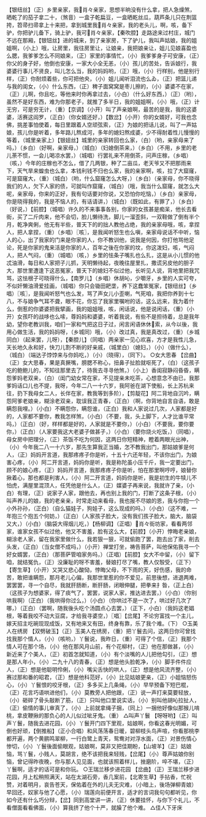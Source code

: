 <!-- { "loadSidebar": true } -->
【银纽丝】（正）乡里亲家，我肖々亲家，思想半晌没有什么拿，把人急燥煞，晒乾了的茄子拿二十，（煞音）一盒子乾扁豆，一盒晒乾丝瓜，葫芦条儿只在荆篮挎，笤帚扫帚拿上十来把，拿到城里我肖々亲家，我的老头儿，啊，咳，备下驴，你把驴儿备下，骑上驴，我可肖々亲家，【秦吹腔】走路途来过村庄，城门不远在那厢，【银钮丝】进的城来，到了亲家房，下了驴儿，我叫声姑娘，我的姐姐啊，（小上）哦，让房里，我往房里让，让娘亲，我把娘亲让，姐儿见娘喜盈也么腮，我爹爹怎么不同娘来，（正）家里的事情忙，（小）我爹爹身子可安康，（正）你父的身子好，他倒也安康，一家大小全无恙，（小）孩儿的苦处，告诉娘行，我婆婆行事儿不贤良，叫儿怎么当，我的妈妈哟，（正）哦，（小）行样别，他是别行样，（正）你耐烦着些，你可把他央，（小）姐儿闻听泪流也么ゐ，（正）把篮儿递与我的闺女，（小）什么东西，（正）稗子面窝窝是枣儿擦的，（小）婆婆不在家，（正）儿啊，你且吃，等他来时你再拿过去，（小白）（什么好东西，）（正）（哟），虽然不是好东西，难为你那老子，就推了多半日，我的姐姐啊，（小）哦，（正）计无穷，可是穷无计，（重）【京调】（小开）叫了声亲娘啊，最苦的是我，我的这婆婆，活赛这阎罗，（正白）（你女婿还好，）【数岔】（小开）你的女婿好，可我也念佛，挑差事怕使着，每日里跟着人空顽弦索，（正）为娘的把话儿说，叫了一声姑娘，孩儿你是听着，多年路儿熬成河，多年的媳妇熬成婆，少不得耐着性儿慢慢的等着，（城里亲家上）【银妞丝】城里的亲家转回也么家，（白）（哟，亲家母来了吗，）（乡白）（好啊，亲家母，）（城白）（妇媳倒茶来，）（乡白）（不用，乡里的老儿荼不惯，一会儿喝凉水罢，）（城唱）行罢礼来不用倒茶，问声庄稼，（乡唱）（咳，）今年的庄稼也不怎么，借了几两银，种了二亩瓜，老天爷又不把那雨来下，天气旱来蝗虫也么拿，本钱利钱不归也么家，我的亲家啊，咳，拉了大窟窿，可是窟窿大，（重）（城白）（哟，什么窟窿怎么大呀，）（乡白）（亲家母，你不晓得我们的人，欠下人家的债，可就叫作窟窿，（城白）（哦，我当什么窟窿，就怎么大呢，亲家母，你来的正好，我有句话要对你说，又恐怕你吃恼，）（乡白）亲家母，你是晓得我的，我是不恼人的，有话请讲，）（城白）（既如此，有罪了，）（乡白）（好说，）【前腔】（城唱）许久的不来事事各别，你家的女孩甚是痴呆，他长去看街，买了二斤肉来，他不会切，脸儿懒待洗，脚儿一溜歪斜，一双鞋做了倒有半个月，乾净爽俐，他无有半些，普天下的的拙人教他占绝，我的亲家母哦，咳，拿捏人，把人拿捏，（重）（乡唱）〖咳〗，是我闻听怒生也么嗔，亲家母说话不中听，恼人的心，出了我家的门来是你家的人，你不教训他，说我是何因，你打他骂他足论，死是你家的鬼来活是你家的人，百年之後在你家的坟，你这泼妇，咳，气闷人，把人气闷，（重）（城唱）（咳，）乡里的怯条子嘴扎也么扎，这是从小儿惯的他忒油滑，每日和人家把子儿抓，天明懒待起，夜晚往屋里扎，撒谎另皮他的胆子大，那世里遭逢下这恶冤家，普天下的媳妇不似过他，长听见人说，背地里把我咒骂，这怯根子可晓得什么，【南罗儿】（乡唱）休胡吣，少嚼牙，乡里的人实可夸，不似奸懒油滑爱挂画，（城唱）你只会锄田耙垄，养下这蠢笨冤家，【银纽丝】（乡唱）〖咳〗，是我闻听怒气也么发，骂了声女儿小歪喇，气死咱，我把你养到十七八，不与娘争气耳不聋，眼不花，你忘了我家里嘱咐的话，这么远来，我为着什么，倒惹的你婆婆把我擘画，我的姐姐哦，咳，闲话说，他是说闲话，（重）（小开）女孩吓的战哆也么嗦，尊妈妈和婆婆，听着我说，有些不是担待着，总是我年幼，望你老教训我，咱们一家和气把这日子过，闲言闲语休休索，从今以後，我用心做生活，我的妈妈呀，（乡城同）哦，（小）改过真，我是真改过，（重）（乡城同白）（起来罢，儿呀），【秦腔儿】（同唱）两亲家一见心欢喜，方才是我性儿急，天长地久永和好，快刀儿割不断的好亲戚，（城里白）（媳妇，）（小）（做什么），（城白）（端达子饽饽来与你妈吃，）（小）（晓得），（同下）。
○女大思春
【岔曲】（正）女大思春，果是真撅嘴，膀腮不称心，扭鼻子扯脸就呕死了，（白）（这孩子吃的鲍鲍儿的，不知往那里去了，待我去寻寻他煞，）（小上）香闺寂静闷昏昏，瞒怨爹妈老双亲，（白）（闺门幼女常在家，不见提亲未吃茶，心想意念不由已，我那爹妈话口儿也不提，我呀，今年二八一十六岁，我阿爸在湖下使船，长上苏杭来往，扔下我母女二人，长伴在家，教我等到多阶），【剪靛花】阿二背地自沉吟，瞒怨阿爹老娘亲，糊涂老双亲，耽误我正青春，（正白）（啊，你背地自言自语，敢是瞒怨我哩。）（小白）不瞒怨你，瞒怨谁，（正白）我和人家说过几次，人家都是好的，人家都不要你，教我怎样煞，（小白）（不要，我，头上脚下，人才比谁平常吗，）（正白）（好，样样都是好的，人家就是不要你，）（小白）（不要我，要你要你，）（正白）（人家要我这大老婆子做甚子，）（小白）（要你烧火吃饭，）（同唱），母女房中把理分，（正）茶饭不吃为何因，这两日你短精神，瞪着两眼光出神，（小）今年我二八一十六岁，那先生算我正当婚，怎不教我出门，那姑娘爹是何人，（正）妈妈开言道，我那疼疼子你是听，十五十六还年轻，不该你出门，为娘害心疼，（小）阿二开言道，妈妈你是听，我是称陀虽小压千斤，我一定要出门，顾不的娘心疼，（正）妈妈开言道，我那疼疼子你是听，怕在那里啊哼哼，娘替你揪着心，那也都是利害人，（小）阿二开言道，妈妈你是听，我是初生的牛犊儿不怕虎，满屋里混顶人，任凭他是什么人，（正）媒婆子再来说，我就许了亲，（小白）有理，（正）说家子人家，跟他去，再也别上我的门，打断了这条子根，（小）叫声养儿的娘，我的老亲亲，时常走动来看母，我也报不尽娘的恩，我与你抱一个小外孙孙，（正白）（自么猫娃子，狗娃子，这么现成的吗，）（小白）（这不难，一年抱三个抱五个何妨，）（正白）（人家孩子脸大，没有我们孩子脸大，脑大，脑袋又大，）（小白）（脑袋大得烟儿吃，）【杨柳调】（正唱）肖々街坊家，看看两邻家，谁家女孩不似过他，他又不害羞，脸有这么大，【前腔】（小开）悖晦老亲娘，糊涂老人家，留在我家里做什么，我若狠一狠，可就偷跑了罢，跑去出了家，削去头发，（正白）（当女僧不成吗，）（小开）禅堂打坐，祷告菩萨，叫他保佑我寻一个好女婿罢，（正白）（那菩萨管咱家务吗，）（正唱）【前腔】女大不中留，（小）留下咱，就结冤仇，（正）没廉耻的呀不害羞，替娘打尽了嘴，教人仅彀受，（正下）【寄生草】（小开）又哭又悲心酸恸，悖晦父母，不下雨的天，好伤感，我的命苦，敢把谁瞒怨，那月老儿心偏，我那世里惹的你不爱见，前思後想，进退两难，罢罢罢，寻一个自尽，我就肝肠断，断肝肠，闭眼伸腿，把拳来扌昝，（正上白）（这孩子为想婆家，得了痰气了，罢罢，说家人家，推达进去罢，）（小白）（你别哄我啊）（正白）（我哄得你过么，）（小白）（你哄过不是一次了，哄过好几次了哪，）（正白）（罢啊，随我後头吃个汤圆点心去罢，）（正下，小白）（我妈这老娼根，等着我咬不动大豆腐，才给我寻婆空，）〖唱〗【岔尾】不论穷富找一个主儿，嫁天招主吃碗现现成饭，又有地来又有田，终身有靠，乐了我个难。（下）
○玉美人在绣房
【双劈破玉】（正）玉美人在绣房，（重）把丫鬟去问，这两日你可曾找找我那个情人，（小）（咳哟，）丫鬟说，我昨日，（重）可得了个信，（正）我那个情人可在那个场，（小）他在那风月山前，有个花柳村，（正）他在那做甚，（小）新近来了个美人，（正）初首怎就知道，（小）有个淡嘴的人儿把他勾引，（正）想是那人年小，（小）二九十八的青春，（正）想是他头脸乾净，（小）脚手件件应人，（正）想是他聪明伶俐，（小）嘴尖舌快的哄人，（正）想是他风流齐整，（小）赛过那和番的昭君，（正）想是他科范好，（小）比见姑娘更亲，（正）小姐恼怒伤心，（小）丫鬟恨的咬牙根，（正）多多买上几条绳，（小）早早预备下短巴棍，（正）花言巧语哄进他们，（小）莫教旁人把他跟，（正）说一声打来莫要轻放，（小）砸碎了骨头敲断了筋，（正）只叫他口里说实话，（小）别叫他胡吣拉扯人，（正）偷情的事儿审真了，（小）上前就拿绳子捆，（同上）一捆他好像似那猴儿啃桃，拿皮鞭揪的那负心的人儿似过呲牙鬼。（重）
△叫声丫鬟
【呀呀哟】（正）叫声丫鬟，随我去进花园，（小）丫鬟开门四下里观，姑娘啊，你看这春光明媚，可倒也好顽，【倒推船】（正小合唱）和风荡荡春日暖，碧柳枝头鸟声喧，你看那桃李都开遍，两个黄鹂鸣翠柳，一行白鹭上青天，鸳鸯对对浮水面，（正）对景伤情心惨切，（小）丫鬟後面偷眼观，姑娘啊，莫非又把佳期盼，【山坡羊】（正）姑娘恼，骂丫鬟，小贱人，莫胡言，绝不该把我来轻贱，【岔尾】（小）尊声姑娘你别恼，曾记得昨夜晚，你与那人见见面，也就该照着样儿，挫磨阶，啐不堪，（正）丫鬟啊，适才的话可是和你玩。
○王瑞兰移步进花园
【岔曲】（正）王瑞兰移步进花园，月上松稍照满天，站在太湖石旁，香几案前，【北寄生草】手拈香，忙祝赞，对着明月，哀告苍天，保佑着在外的儿夫无灾难，（小暗上，後场弹柳青娘）早回还，奴家与他了心愿，（小）瑞莲向前便开言，适才的言词我句句都听见，你如今还有什么巧分辩，【岔】同到高堂讲一讲，（正）休要挂怀，与你下个礼儿，不看僧面看看佛面，（小）算我挤了他个十严，就臊了他个难。
△佳人下牙床
